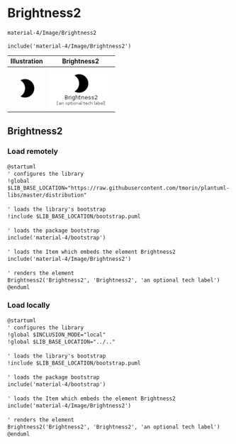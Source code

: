 # Brightness2


```text
material-4/Image/Brightness2
```

```text
include('material-4/Image/Brightness2')
```



| Illustration | Brightness2 |
| :---: | :---: |
| ![illustration for Illustration](../../material-4/Image/Brightness2.png) | ![illustration for Brightness2](../../material-4/Image/Brightness2.Local.png) |




## Brightness2

### Load remotely
```plantuml
@startuml
' configures the library
!global $LIB_BASE_LOCATION="https://raw.githubusercontent.com/tmorin/plantuml-libs/master/distribution"

' loads the library's bootstrap
!include $LIB_BASE_LOCATION/bootstrap.puml

' loads the package bootstrap
include('material-4/bootstrap')

' loads the Item which embeds the element Brightness2
include('material-4/Image/Brightness2')

' renders the element
Brightness2('Brightness2', 'Brightness2', 'an optional tech label')
@enduml
```

### Load locally
```plantuml
@startuml
' configures the library
!global $INCLUSION_MODE="local"
!global $LIB_BASE_LOCATION="../.."

' loads the library's bootstrap
!include $LIB_BASE_LOCATION/bootstrap.puml

' loads the package bootstrap
include('material-4/bootstrap')

' loads the Item which embeds the element Brightness2
include('material-4/Image/Brightness2')

' renders the element
Brightness2('Brightness2', 'Brightness2', 'an optional tech label')
@enduml
```

